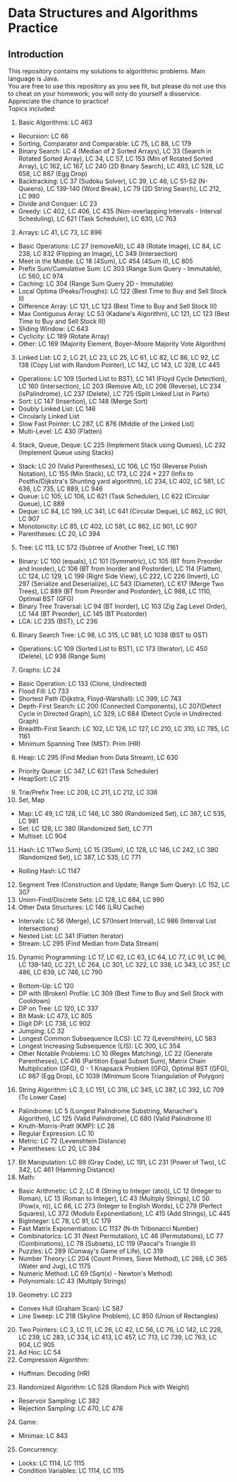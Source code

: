 # Data Structures and Algorithms Practice
## Introduction
This repository contains my solutions to algorithmic problems. Main language is Java. \
You are free to use this repository as you see fit, but please do not use this to cheat on your homework; you will only do yourself a disservice. Appreciate the chance to practice! \
Topics included:
1. Basic Algorithms: LC 463
  * Recursion: LC 66
  * Sorting, Comparator and Comparable: LC 75, LC 88, LC 179
  * Binary Search: LC 4 (Median of 2 Sorted Arrays), LC 33 (Search in Rotated Sorted Array), LC 34, LC 57, LC 153 (Min of Rotated Sorted Array), LC 162, LC 167, LC 240 (2D Binary Search), LC 493, LC 528, LC 658, LC 887 (Egg Drop)
  * Backtracking: LC 37 (Sudoku Solver), LC 39, LC 46, LC 51-52 (N-Queens), LC 139-140 (Word Break), LC 79 (2D String Search), LC 212, LC 980
  * Divide and Conquer: LC 23
  * Greedy: LC 402, LC 406, LC 435 (Non-overlapping Intervals - Interval Scheduling), LC 621 (Task Scheduler), LC 630, LC 763
2. Arrays: LC 41, LC 73, LC 896
  * Basic Operations: LC 27 (removeAll), LC 48 (Rotate Image), LC 84, LC 238, LC 832 (Flipping an Image), LC 349 (Intersection)
  * Meet in the Middle: LC 18 (4Sum), LC 454 (4Sum II), LC 805
  * Prefix Sum/Cumulative Sum: LC 303 (Range Sum Query - Immutable), LC 560, LC 974
  * Caching: LC 304 (Range Sum Query 2D - Immutable)
  * Local Optima (Peaks/Troughs): LC 122 (Best Time to Buy and Sell Stock II)
  * Difference Array: LC 121, LC 123 (Best Time to Buy and Sell Stock III)
  * Max Contiguous Array: LC 53 (Kadane's Algorithm), LC 121, LC 123 (Best Time to Buy and Sell Stock III)
  * Sliding Window: LC 643
  * Cyclicity: LC 189 (Rotate Array)
  * Other: LC 169 (Majority Element, Boyer–Moore Majority Vote Algorithm)
3. Linked List: LC 2, LC 21, LC 23, LC 25, LC 61, LC 82, LC 86, LC 92, LC 138 (Copy List with Random Pointer), LC 142, LC 143, LC 328, LC 445
  * Operations: LC 109 (Sorted List to BST), LC 141 (Floyd Cycle Detection), LC 160 (Intersection), LC 203 (Remove All), LC 206 (Reverse), LC 234 (isPalindrome), LC 237 (Delete), LC 725 (Split Linked List in Parts)
  * Sort: LC 147 (Insertion), LC 148 (Merge Sort)
  * Doubly Linked List: LC 146
  * Circularly Linked List
  * Slow Fast Pointer: LC 287, LC 876 (Middle of the Linked List)
  * Multi-Level: LC 430 (Flatten)
4. Stack, Queue, Deque: LC 225 (Implement Stack using Queues), LC 232 (Implement Queue using Stacks)
  * Stack: LC 20 (Valid Parentheses), LC 106, LC 150 (Reverse Polish Notation), LC 155 (Min Stack), LC 173, LC 224 + 227 (Infix to Postfix/Dijkstra's Shunting yard algorithm), LC 234, LC 402, LC 581, LC 636, LC 735, LC 889, LC 946
  * Queue: LC 105, LC 106, LC 621 (Task Scheduler), LC 622 (Circular Queue), LC 889
  * Deque: LC 84, LC 199, LC 341, LC 641 (Circular Deque), LC 862, LC 901, LC 907
  * Monotonicity: LC 85, LC 402, LC 581, LC 862, LC 901, LC 907
  * Parentheses:  LC 20, LC 394
5. Tree: LC 113, LC 572 (Subtree of Another Tree), LC 1161
  * Binary: LC 100 (equals), LC 101 (Symmetric), LC 105 (BT from Preorder and Inorder), LC 106 (BT from Inorder and Postorder), LC 114 (Flatten), LC 124, LC 129, LC 199 (Right Side View), LC 222, LC 226 (Invert), LC 297 (Serialize and Deserialize), LC 543 (Diameter), LC 617 (Merge Two Trees), LC 889 (BT from Preorder and Postorder), LC 988, LC 1110, Optimal BST (GFG)
  * Binary Tree Traversal: LC 94 (BT Inorder), LC 103 (Zig Zag Level Order), LC 144 (BT Preorder), LC 145 (BT Postorder)
  * LCA: LC 235 (BST), LC 236
6. Binary Search Tree: LC 98, LC 315, LC 981, LC 1038 (BST to GST)
  * Operations: LC 109 (Sorted List to BST), LC 173 (Iterator), LC 450 (Delete), LC 938 (Range Sum)
7. Graphs: LC 24
  * Basic Operation: LC 133 (Clone, Undirected)
  * Flood Fill: LC 733
  * Shortest Path (Dijkstra, Floyd-Warshall): LC 399, LC 743
  * Depth-First Search: LC 200 (Connected Components), LC 207(Detect Cycle in Directed Graph), LC 329, LC 684 (Detect Cycle in Undirected Graph)
  * Breadth-First Search: LC 102, LC 126, LC 127, LC 210, LC 310, LC 785, LC 1161
  * Minimum Spanning Tree (MST): Prim (HR)
8. Heap: LC 295 (Find Median from Data Stream), LC 630
  * Priority Queue: LC 347, LC 621 (Task Scheduler)
  * HeapSort: LC 215
9. Trie/Prefix Tree: LC 208, LC 211, LC 212, LC 336
10. Set, Map
  * Map: LC 49, LC 128, LC 146, LC 380 (Randomized Set), LC 387, LC 535, LC 981
  * Set: LC 128, LC 380 (Randomized Set), LC 771
  * Multiset: LC 904
11. Hash: LC 1(Two Sum), LC 15 (3Sum), LC 128, LC 146, LC 242, LC 380 (Randomized Set), LC 387, LC 535, LC 771
  * Rolling Hash: LC 1147
12. Segment Tree (Construction and Update; Range Sum Query): LC 152, LC 307
13. Union-Find/Discrete Sets: LC 128, LC 684, LC 990
14. Other Data Structures: LC 146 (LRU Cache)
  * Intervals: LC 56 (Merge), LC 57(Insert Interval), LC 986 (Interval List Intersections)
  * Nested List: LC 341 (Flatten Iterator)
  * Stream: LC 295 (Find Median from Data Stream)
15. Dynamic Programming: LC 17, LC 62, LC 63, LC 64, LC 77, LC 91, LC 96, LC 139-140, LC 221, LC 264, LC 301, LC 322, LC 338, LC 343, LC 357, LC 486, LC 639, LC 746, LC 790
  * Bottom-Up: LC 120
  * DP with (Broken) Profile: LC 309 (Best Time to Buy and Sell Stock with Cooldown)
  * DP on Tree: LC 120, LC 337
  * Bit Mask: LC 473, LC 805
  * Digit DP: LC 738, LC 902
  * Jumping: LC 32
  * Longest Common Subsequence (LCS): LC 72 (Levenshtein), LC 583
  * Longest Increasing Subsequence (LIS): LC 300, LC 354
  * Other Notable Problems: LC 10 (Regex Matching), LC 22 (Generate Parentheses), LC 416 (Partition Equal Subset Sum), Matrix Chain Multiplication (GFG), 0 - 1 Knapsack Problem (GFG), Optimal BST (GFG), LC 887 (Egg Drop), LC 1039 (Minimum Score Triangulation of Polygon)
16. String Algorithm: LC 3, LC 151, LC 316, LC 345, LC 387, LC 392, LC 709 (To Lower Case)
  * Palindrome: LC 5 (Longest Palindrome Substring, Manacher's Algorithm), LC 125 (Valid Palindrome), LC 680 (Valid Palindrome II)
  * Knuth-Morris-Pratt (KMP): LC 28
  * Regular Expression: LC 10
  * Metric: LC 72 (Levenshtein Distance)
  * Parentheses:  LC 20, LC 394
17. Bit Manipulation: LC 89 (Gray Code), LC 191, LC 231 (Power of Two), LC 342, LC 461 (Hamming Distance)
18. Math:
  * Basic Arithmetic: LC 2, LC 8 (String to Integer (atoi)), LC 12 (Integer to Roman), LC 13 (Roman to Integer), LC 43 (Multiply Strings), LC 50 (Pow(x, n)), LC 66, LC 273 (Integer to English Words), LC 279 (Perfect Squares), LC 372 (Modulo Exponentiation), LC 415 (Add Strings), LC 445
  * BigInteger: LC 78, LC 91, LC 179
  * Fast Matrix Exponentiation: LC 1137 (N-th Tribonacci Number)
  * Combinatorics: LC 31 (Next Permutation), LC 46 (Permutations), LC 77 (Combinations), LC 78 (Subsets), LC 119 (Pascal's Triangle II)
  * Puzzles: LC 289 (Conway's Game of Life), LC 319
  * Number Theory: LC 204 (Count Primes, Sieve Method), LC 268, LC 365 (Water and Jug), LC 1175
  * Numeric Method: LC 69 (Sqrt(x) - Newton's Method)
  * Polynomials: LC 43 (Multiply Strings)
19. Geometry: LC 223
  * Convex Hull (Graham Scan): LC 587
  * Line Sweep: LC 218 (Skyline Problem), LC 850 (Union of Rectangles)
20. Two Pointers: LC 3, LC 11, LC 26, LC 42, LC 56, LC 76, LC 142, LC 228, LC 239, LC 283, LC 334, LC 413, LC 457, LC 713, LC 739, LC 763, LC 904, LC 905
21. Ad Hoc: LC 54
22. Compression Algorithm:
  * Huffman: Decoding (HR)
23. Randomized Algorithm: LC 528 (Random Pick with Weight)
  * Reservoir Sampling: LC 382
  * Rejection Sampling: LC 470, LC 478
24. Game:
  * Minimax: LC 843
25. Concurrency:
  * Locks: LC 1114, LC 1115
  * Condition Variables: LC 1114, LC 1115
